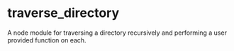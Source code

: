 # traverse_directory
A node module for traversing a directory recursively and performing a user provided function on each.
